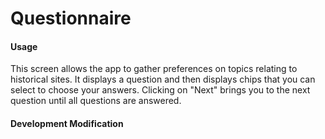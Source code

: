 # Questionnaire


#### Usage


This screen allows the app to gather preferences on topics relating to historical sites. It displays a question and then displays chips that you can select to choose your answers. Clicking on "Next" brings you to the next question until all questions are answered. 

#### Development Modification

